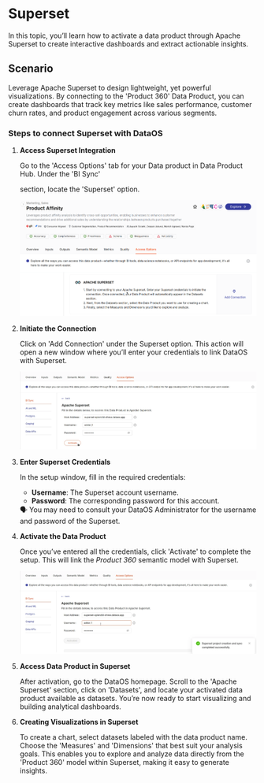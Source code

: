 # Superset

In this topic, you’ll learn how to activate a data product through Apache Superset to create interactive dashboards and extract actionable insights.

## Scenario

Leverage Apache Superset to design lightweight, yet powerful visualizations. By connecting to the 'Product 360' Data Product, you can create dashboards that track key metrics like sales performance, customer churn rates, and product engagement across various segments. 

### Steps to connect Superset with DataOS

1. **Access Superset Integration**
    
    Go to the 'Access Options' tab for your Data product in Data Product Hub. Under the 'BI Sync'
    
    section, locate the 'Superset' option.
    
    ![superset_sync.png](/learn/dp_consumer_learn_track/integrate_bi_tools/superset/superset_sync.png)
    
2. **Initiate the Connection**
    
    Click on 'Add Connection' under the Superset option. This action will open a new window where you’ll enter your credentials to link DataOS with Superset.
    

    ![superset_conn.png](/learn/dp_consumer_learn_track/integrate_bi_tools/superset/superset_conn.png)

3. **Enter Superset Credentials**
    
    In the setup window, fill in the required credentials:
    
    - **Username**: The Superset account username.
    - **Password**: The corresponding password for this account.
    
    <aside class="callout">
    🗣 You may need to consult your DataOS Administrator for the username and password of the Superset.
    </aside>
    
4. **Activate the Data Product**
    
    Once you’ve entered all the credentials, click 'Activate' to complete the setup. This will link the *Product 360* semantic model with Superset.
    
    ![superset-connections.png](/learn/dp_consumer_learn_track/integrate_bi_tools/superset/superset-connections.png)
    
5. **Access Data Product in Superset**
    
    After activation, go to the DataOS homepage. Scroll to the 'Apache Superset' section, click on 'Datasets', and locate your activated data product available as datasets. You’re now ready to start visualizing and building analytical dashboards.
    
6. **Creating Visualizations in Superset**
    
    To create a chart, select datasets labeled with the data product name. Choose the 'Measures' and 'Dimensions' that best suit your analysis goals. This enables you to explore and analyze data directly from the 'Product 360' model within Superset, making it easy to generate insights.